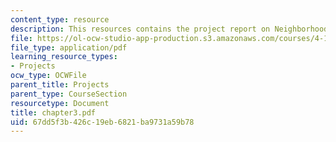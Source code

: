 ```yaml
---
content_type: resource
description: This resources contains the project report on Neighborhoods in amsterdam.
file: https://ol-ocw-studio-app-production.s3.amazonaws.com/courses/4-175-case-studies-in-city-form-fall-2005/67dd5f3b426c19eb6821ba9731a59b78_chapter3.pdf
file_type: application/pdf
learning_resource_types:
- Projects
ocw_type: OCWFile
parent_title: Projects
parent_type: CourseSection
resourcetype: Document
title: chapter3.pdf
uid: 67dd5f3b-426c-19eb-6821-ba9731a59b78
---
```

